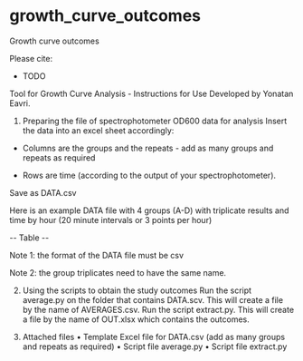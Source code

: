 # growth_curve_outcomes
Growth curve outcomes

Please cite:
 - TODO


Tool for Growth Curve Analysis - Instructions for Use
Developed by Yonatan Eavri.

1. Preparing the file of spectrophotometer OD600 data for analysis
Insert the data into an excel sheet accordingly:

 *	Columns are the groups and the repeats - add as many groups and repeats as required

 *	Rows are time (according to the output of your spectrophotometer).

 Save as DATA.csv 
 
 Here is an example DATA file with 4 groups (A-D) with triplicate results and time by hour (20 minute intervals or 3 points per hour)
 
 -- Table -- 
 
 Note 1: the format of the DATA file must be csv
 
 Note 2: the group triplicates need to have the same name.

2. Using the scripts to obtain the study outcomes
Run the script average.py on the folder that contains DATA.scv. This will create a file by the name of AVERAGES.csv.
Run the script extract.py. This will create a file by the name of OUT.xlsx which contains the outcomes.

3. Attached files
•	Template Excel file for DATA.csv (add as many groups and repeats as required)
•	Script file average.py
•	Script file extract.py
